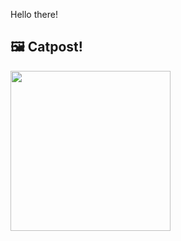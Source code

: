 Hello there!



## 🖼️ Catpost!

<sub>
    <img src="https://cdn2.thecatapi.com/images/ee4.jpg" height="256">
</sub>


